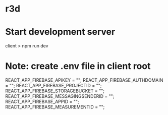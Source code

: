 # r3d

# Start development server
client > npm run dev

# Note: create .env file in client root

REACT_APP_FIREBASE_APIKEY = "";
REACT_APP_FIREBASE_AUTHDOMAIN = "";
REACT_APP_FIREBASE_PROJECTID = "";
REACT_APP_FIREBASE_STORAGEBUCKET = "";
REACT_APP_FIREBASE_MESSAGINGSENDERID = "";
REACT_APP_FIREBASE_APPID = "";
REACT_APP_FIREBASE_MEASUREMENTID = "";
